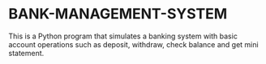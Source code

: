 # BANK-MANAGEMENT-SYSTEM
This is a Python program that simulates a banking system with basic account operations such as deposit, withdraw, check balance and get mini statement.
